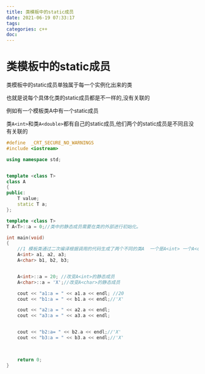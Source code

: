 ```yaml
---
title: 类模板中的static成员
date: 2021-06-19 07:33:17
tags:
categories: c++
doc:
---
```


# 类模板中的static成员

类模板中的static成员单独属于每一个实例化出来的类

也就是说每个具体化类的static成员都是不一样的,没有关联的

例如有一个模板类A中有一个static成员

类`A<int>`和类`A<double>`都有自己的static成员,他们两个的static成员是不同且没有关联的

```cpp
#define  _CRT_SECURE_NO_WARNINGS 
#include <iostream>

using namespace std;


template <class T>
class A
{
public:
	T value;
	static T a;
};

template <class T>
T A<T>::a = 0;//类中的静态成员需要在类的外部进行初始化。

int main(void)
{
	//1 模板类通过二次编译根据调用的代码生成了两个不同的类A  一个是A<int> 一个A<char>
	A<int> a1, a2, a3;
	A<char> b1, b2, b3;


	A<int>::a = 20; //改变A<int>的静态成员
	A<char>::a = 'X';//改变A<char>的静态成员

	cout << "a1:a = " << a1.a << endl; //20
	cout << "b1:a = " << b1.a << endl;//'X'

	cout << "a2:a = " << a2.a << endl;
	cout << "a3:a = " << a3.a << endl;


	cout << "b2:a= " << b2.a << endl;//'X'
	cout << "b3:a = " << b3.a << endl;//'X'


	
	return 0;
}
```

